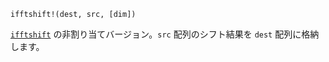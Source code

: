```
ifftshift!(dest, src, [dim])
```

[`ifftshift`](@ref) の非割り当てバージョン。`src` 配列のシフト結果を `dest` 配列に格納します。
